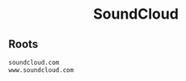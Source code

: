 


<h1 align="center">SoundCloud</h1>  


## Roots


```html
soundcloud.com
www.soundcloud.com
```  

